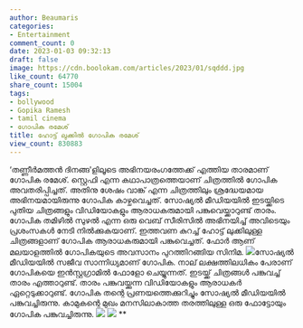 ```yaml
---
author: Beaumaris
categories:
- Entertainment
comment_count: 0
date: 2023-01-03 09:32:13
draft: false
image: https://cdn.boolokam.com/articles/2023/01/sqddd.jpg
like_count: 64770
share_count: 15004
tags:
- bollywood
- Gopika Ramesh
- tamil cinema
- ഗോപിക രമേശ്
title: ഹോട്ട് ലുക്കിൽ ഗോപിക രമേശ്
view_count: 830883
---
```


‘തണ്ണീർമത്തൻ ദിനങ്ങ'ളിലൂടെ അഭിനയരംഗത്തേക്ക് എത്തിയ താരമാണ് ഗോപിക രമേശ്. സ്റ്റെഫി എന്ന കഥാപാത്രത്തെയാണ് ചിത്രത്തിൽ ഗോപിക അവതരിപ്പിച്ചത്. അതിനു ശേഷം വാങ്ക് എന്ന ചിത്രത്തിലും ശ്രദ്ധേയമായ അഭിനയമായിരുന്നു ഗോപിക കാഴ്ചവെച്ചത്. സോഷ്യൽ മീഡിയയിൽ ഇടയ്ക്കിടെ പുതിയ ചിത്രങ്ങളും വിഡിയോകളും ആരാധകരുമായി പങ്കുവെയ്ക്കാറുണ്ട് താരം. ഗോപിക തമിഴിൽ സുഴൽ എന്ന ഒരു വെബ് സീരിസിൽ അഭിനയിച്ച് അവിടെയും പ്രശംസകൾ നേടി നിൽക്കുകയാണ്. ഇത്തവണ കുറച്ച് ഹോട്ട് ലുക്കിലുള്ള ചിത്രങ്ങളാണ് ഗോപിക ആരാധകരുമായി പങ്കുവെച്ചത്. ഫോർ ആണ് മലയാളത്തിൽ ഗോപികയുടെ അവസാനം പുറത്തിറങ്ങിയ സിനിമ. ![](https://cdn.boolokam.com/articles/2023/01/sqddd.jpg)സോഷ്യല്‍ മീഡിയയിൽ സജീവ സാന്നിധ്യമാണ് ഗോപിക. നാല് ലക്ഷത്തിലധികം പേരാണ് ഗോപികയെ ഇന്‍സ്റ്റഗ്രാമില്‍ ഫോളോ ചെയ്യുന്നത്. ഇടയ്ക്ക് ചിത്രങ്ങള്‍ പങ്കുവച്ച് താരം എത്താറുണ്ട്. താരം പങ്കുവയ്ക്കുന്ന വിഡിയോകളും ആരാധകര്‍ ഏറ്റെടുക്കാറുണ്ട്. ഗോപിക തന്റെ പ്രണയത്തെക്കുറിച്ചും സോഷ്യല്‍ മീഡിയയില്‍ പങ്കുവച്ചിരുന്നു. കാമുകന്റെ മുഖം മനസിലാകാത്ത തരത്തിലുള്ള ഒരു ഫോട്ടോയും ഗോപിക പങ്കുവച്ചിരുന്നു. ![](https://cdn.boolokam.com/articles/2023/01/3rrr.jpg) ![](https://cdn.boolokam.com/articles/2023/01/e11e1ee-905x1024.jpg) ** &nbsp;